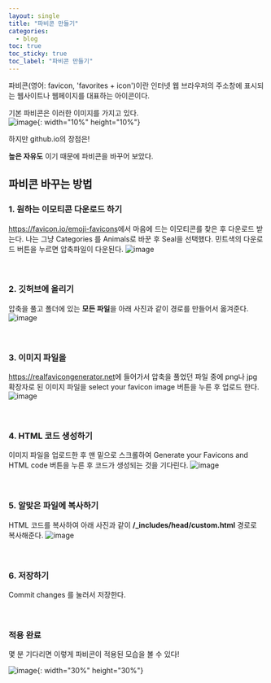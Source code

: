 ```yaml
---
layout: single
title: "파비콘 만들기"
categories:
  - blog
toc: true
toc_sticky: true
toc_label: "파비콘 만들기"
---
```



파비콘(영어: favicon, 'favorites + icon')이란 인터넷 웹 브라우저의 주소창에 표시되는 웹사이트나 웹페이지를 대표하는 아이콘이다. <br>

기본 파비콘은 이러한 이미지를 가지고 있다.<br>
![image](https://user-images.githubusercontent.com/108711033/178106480-d7149f33-bc0c-48f7-a4fb-72e3b8e85347.png){: width="10%" height="10%"}

하지만 github.io의 장점은!

**높은 자유도** 이기 때문에 파비콘을 바꾸어 보았다.

## 파비콘 바꾸는 방법


### 1. 원하는 이모티콘 다운로드 하기 <br>
<https://favicon.io/emoji-favicons>에서 마음에 드는 이모티콘를 찾은 후 다운로드 받는다. 나는 그냥 Categories 를 Animals로 바꾼 후 Seal을 선택했다.
민트색의 다운로드 버튼을 누르면 압축파일이 다운된다.
![image](https://user-images.githubusercontent.com/108711033/178107016-5334ff9e-7f89-4c59-a20a-e060231d13ae.png)
<br><br><br>

### 2. 깃허브에 올리기<br>
압축을 풀고 폴더에 있는 **모든 파일**을 아래 사진과 같이 경로를 만들어서 옮겨준다.
![image](https://user-images.githubusercontent.com/108711033/178106901-736ca8a5-14fe-4e5a-9164-411972e765ed.png)
<br><br><br>

### 3. 이미지 파일을 <br>
<https://realfavicongenerator.net>에 들어가서 압축을 풀었던 파일 중에 png나 jpg 확장자로 된 이미지 파일을 select your favicon image 버튼을 누른 후 업로드 한다.
![image](https://user-images.githubusercontent.com/108711033/178107116-2fbe9935-f25f-4c02-81af-29bfc2469749.png)
<br><br><br>

### 4. HTML 코드 생성하기<br>
이미지 파일을 업로드한 후 맨 밑으로 스크롤하여 Generate your Favicons and HTML code 버튼을 누른 후 코드가 생성되는 것을 기다린다. 
![image](https://user-images.githubusercontent.com/108711033/178107153-08f6728b-7b8c-46b8-af88-42c4a7593364.png)
<br><br><br>

### 5. 알맞은 파일에 복사하기<br>
HTML 코드를 복사하여 아래 사진과 같이 **/_includes/head/custom.html** 경로로 복사해준다.
![image](https://user-images.githubusercontent.com/108711033/178107217-f252de20-75df-47e8-be3a-655d1e594958.png)
<br><br><br>

### 6. 저장하기<br>
Commit changes 를 눌러서 저장한다.
<br><br><br>

### 적용 완료<br>
몇 분 기다리면 이렇게 파비콘이 적용된 모습을 볼 수 있다!

![image](https://user-images.githubusercontent.com/108711033/178109224-a1965d35-deff-430c-a41b-e9a63af526b4.png){: width="30%" height="30%"} 

